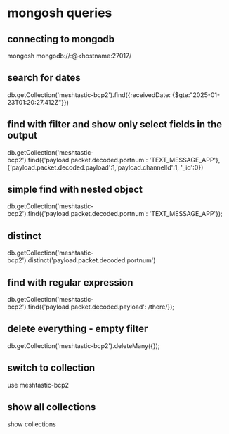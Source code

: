 # mongosh queries

## connecting to mongodb
mongosh mongodb://<database user>:<database password>@<hostname:27017/<database name>

## search for dates
db.getCollection('meshtastic-bcp2').find({receivedDate: {$gte:"2025-01-23T01:20:27.412Z"}})

## find with filter and show only select fields in the output
db.getCollection('meshtastic-bcp2').find({'payload.packet.decoded.portnum': 'TEXT_MESSAGE_APP'},{'payload.packet.decoded.payload':1,'payload.channelId':1, '_id':0})

## simple find with nested object
db.getCollection('meshtastic-bcp2').find({'payload.packet.decoded.portnum': 'TEXT_MESSAGE_APP'});

## distinct
db.getCollection('meshtastic-bcp2').distinct('payload.packet.decoded.portnum')

## find with regular expression
db.getCollection('meshtastic-bcp2').find({'payload.packet.decoded.payload': /there/});

## delete everything - empty filter
db.getCollection('meshtastic-bcp2').deleteMany({});

## switch to collection
use meshtastic-bcp2

## show all collections
show collections

